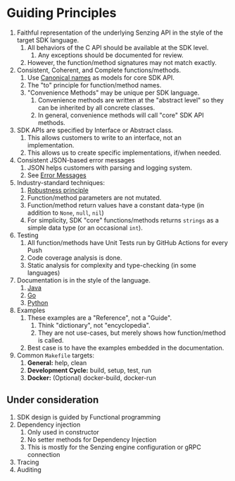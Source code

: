# Guiding Principles

1. Faithful representation of the underlying Senzing API in the style of the target SDK language.
    1. All behaviors of the C API should be available at the SDK level.
        1. Any exceptions should be documented for review.
    1. However, the function/method signatures may not match exactly.
1. Consistent, Coherent, and Complete functions/methods.
    1. Use [Canonical names](canonical-names.md) as models for core SDK API.
    1. The "to" principle for function/method names.
    1. "Convenience Methods" may be unique per SDK language.
        1. Convenience methods are written at the "abstract level" so they can be inherited by all concrete classes.
        1. In general, convenience methods will call "core" SDK API methods.
1. SDK APIs are specified by Interface or Abstract class.
    1. This allows customers to write to an interface, not an implementation.
    1. This allows us to create specific implementations, if/when needed.
1. Consistent JSON-based error messages
    1. JSON helps customers with parsing and logging system.
    1. See [Error Messages](error-messages.md)
1. Industry-standard techniques:
    1. [Robustness principle](https://en.wikipedia.org/wiki/Robustness_principle)
    1. Function/method parameters are not mutated.
    1. Function/method return values have a constant data-type (in addition to `None`, `null`, `nil`)
    1. For simplicity, SDK "core" functions/methods returns `strings` as a simple data type (or an occasional `int`).
1. Testing
    1. All function/methods have Unit Tests run by GitHub Actions for every Push
    1. Code coverage analysis is done.
    1. Static analysis for complexity and type-checking (in some languages)
1. Documentation is in the style of the language.
    1. [Java](https://www.oracle.com/technical-resources/articles/java/javadoc-tool.html)
    1. [Go](https://pkg.go.dev/github.com/senzing/g2-sdk-go)
    1. [Python](https://senzing-garage.github.io/g2-sdk-python-next/)
1. Examples
    1. These examples are a "Reference", not a "Guide".
        1. Think "dictionary", not "encyclopedia".
        1. They are not use-cases, but merely shows how function/method is called.
    1. Best case is to have the examples embedded in the documentation.
1. Common `Makefile` targets:
    1. **General:** help, clean
    1. **Development Cycle:** build, setup, test, run
    1. **Docker:** (Optional) docker-build, docker-run

## Under consideration

1. SDK design is guided by Functional programming
1. Dependency injection
    1. Only used in constructor
    1. No setter methods for Dependency Injection
    1. This is mostly for the Senzing engine configuration or gRPC connection
1. Tracing
1. Auditing
